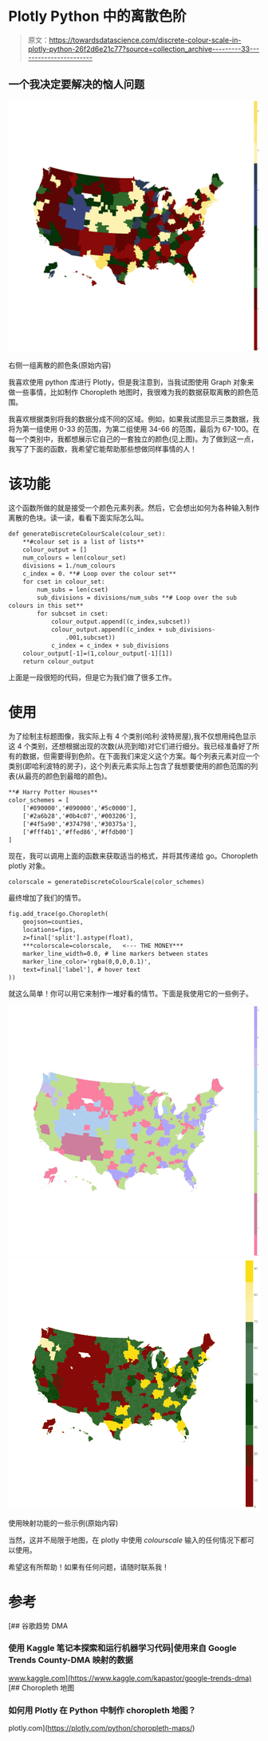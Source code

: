 # Plotly Python 中的离散色阶

> 原文：<https://towardsdatascience.com/discrete-colour-scale-in-plotly-python-26f2d6e21c77?source=collection_archive---------33----------------------->

## 一个我决定要解决的恼人问题

![](img/b89768091e69b1a47387fbef899cc362.png)

右侧一组离散的颜色条(原始内容)

我喜欢使用 python 库进行 Plotly，但是我注意到，当我试图使用 Graph 对象来做一些事情，比如制作 Choropleth 地图时，我很难为我的数据获取离散的颜色范围。

我喜欢根据类别将我的数据分成不同的区域。例如，如果我试图显示三类数据，我将为第一组使用 0-33 的范围，为第二组使用 34-66 的范围，最后为 67-100。在每一个类别中，我都想展示它自己的一套独立的颜色(见上图)。为了做到这一点，我写了下面的函数，我希望它能帮助那些想做同样事情的人！

# 该功能

这个函数所做的就是接受一个颜色元素列表。然后，它会想出如何为各种输入制作离散的色块。读一读，看看下面实际怎么叫。

```
def generateDiscreteColourScale(colour_set):
    **#colour set is a list of lists**
    colour_output = []
    num_colours = len(colour_set)
    divisions = 1./num_colours
    c_index = 0. **# Loop over the colour set**
    for cset in colour_set:
        num_subs = len(cset)
        sub_divisions = divisions/num_subs **# Loop over the sub colours in this set**
        for subcset in cset:
            colour_output.append((c_index,subcset))
            colour_output.append((c_index + sub_divisions-
                .001,subcset))
            c_index = c_index + sub_divisions
    colour_output[-1]=(1,colour_output[-1][1])
    return colour_output
```

上面是一段很短的代码，但是它为我们做了很多工作。

# 使用

为了绘制主标题图像，我实际上有 4 个类别(哈利·波特房屋),我不仅想用纯色显示这 4 个类别，还想根据出现的次数(从亮到暗)对它们进行细分。我已经准备好了所有的数据，但需要得到色阶。在下面我们来定义这个方案。每个列表元素对应一个类别(即哈利波特的房子)，这个列表元素实际上包含了我想要使用的颜色范围的列表(从最亮的颜色到最暗的颜色)。

```
**# Harry Potter Houses**
color_schemes = [
    ['#890000','#890000','#5c0000'],
    ['#2a6b28','#0b4c07','#003206'],
    ['#4f5a90','#374798','#30375a'],
    ['#fff4b1','#ffed86','#ffdb00']
]
```

现在，我可以调用上面的函数来获取适当的格式，并将其传递给 go。Choropleth plotly 对象。

```
colorscale = generateDiscreteColourScale(color_schemes)
```

最终增加了我们的情节。

```
fig.add_trace(go.Choropleth(
    geojson=counties,
    locations=fips,
    z=final['split'].astype(float),
    ***colorscale=colorscale,   <--- THE MONEY***
    marker_line_width=0.0, # line markers between states
    marker_line_color='rgba(0,0,0,0.1)',
    text=final['label'], # hover text
))
```

就这么简单！你可以用它来制作一堆好看的情节。下面是我使用它的一些例子。

![](img/79790cb14109bfebd0a953ed8391f12d.png)![](img/682900d33aca4019c708280c8b9d246a.png)

使用映射功能的一些示例(原始内容)

当然，这并不局限于地图，在 plotly 中使用 *colourscale* 输入的任何情况下都可以使用。

希望这有所帮助！如果有任何问题，请随时联系我！

# 参考

[](https://www.kaggle.com/kapastor/google-trends-dma) [## 谷歌趋势 DMA

### 使用 Kaggle 笔记本探索和运行机器学习代码|使用来自 Google Trends County-DMA 映射的数据

www.kaggle.com](https://www.kaggle.com/kapastor/google-trends-dma) [](https://plotly.com/python/choropleth-maps/) [## Choropleth 地图

### 如何用 Plotly 在 Python 中制作 choropleth 地图？

plotly.com](https://plotly.com/python/choropleth-maps/)